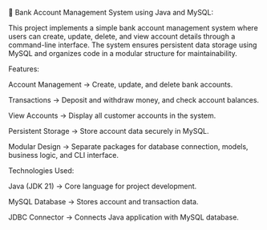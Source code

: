 🏦 Bank Account Management System using Java and MySQL:
  
  This project implements a simple bank account management system where users can create, update, delete, and view account details through a command-line interface. The system ensures persistent data storage using MySQL and organizes code in a modular structure for maintainability.

Features:

  Account Management → Create, update, and delete bank accounts.
 
  Transactions → Deposit and withdraw money, and check account balances.
 
  View Accounts → Display all customer accounts in the system.
 
  Persistent Storage → Store account data securely in MySQL.
 
  Modular Design → Separate packages for database connection, models, business logic, and CLI interface.

Technologies Used:

  Java (JDK 21) → Core language for project development.
 
  MySQL Database → Stores account and transaction data.
 
  JDBC Connector → Connects Java application with MySQL database.
